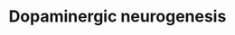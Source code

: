 ---
annotations:
- id: PW:0000394
  parent: signaling pathway
  type: Pathway Ontology
  value: dopamine signaling pathway
authors:
- Nsalomonis
- Egonw
- Khanspers
- Susan
- MaintBot
- Eweitz
citedin:
- link: PMC8962463
  title: Epigenome-wide DNA methylation profiling of conditioned pain modulation in
    individuals with non-specific chronic low back pain (2022)
description: 'Converted to human from mouse: http://www.wikipathways.org/index.php/Pathway:WP1498.  Proteins
  on this pathway have targeted assays available via the [https://assays.cancer.gov/available_assays?wp_id=WP2855
  CPTAC Assay Portal]'
last-edited: 2021-05-22
ndex: f9a5ea73-8b65-11eb-9e72-0ac135e8bacf
organisms:
- Homo sapiens
redirect_from:
- /index.php/Pathway:WP2855
- /instance/WP2855
- /instance/WP2855_rr117704
revision: r117704
schema-jsonld:
- '@context': https://schema.org/
  '@id': https://wikipathways.github.io/pathways/WP2855.html
  '@type': Dataset
  creator:
    '@type': Organization
    name: WikiPathways
  description: 'Converted to human from mouse: http://www.wikipathways.org/index.php/Pathway:WP1498.  Proteins
    on this pathway have targeted assays available via the [https://assays.cancer.gov/available_assays?wp_id=WP2855
    CPTAC Assay Portal]'
  keywords:
  - ALDH1A1
  - ASCL1
  - CDKN1C
  - DDC
  - EN1
  - EN2
  - FGF8
  - FOXA2
  - GBX2
  - GLI1
  - GLI2
  - LMX1A
  - LMX1B
  - MSX1
  - NEUROD1
  - NEUROG2
  - NKX2-2
  - NKX6-1
  - NR4A2
  - OTX2
  - PITX3
  - RET
  - Retinoic acid
  - SHH
  - SLC18A2
  - SLC6A3
  - SOX2
  - STAT3
  - TGFB1
  - TH
  - WNT1
  license: CC0
  name: Dopaminergic neurogenesis
seo: CreativeWork
title: Dopaminergic neurogenesis
wpid: WP2855
---
